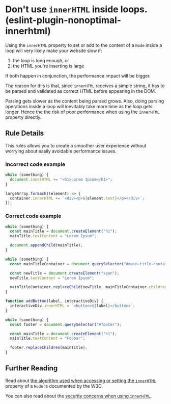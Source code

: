 # Don't use `innerHTML` inside loops. (eslint-plugin-nonoptimal-innerhtml)

Using the `innerHTML` property to set or add to the content of a `Node` inside a loop will very likely make your website slow if:

1. the loop is long enough, or
2. the HTML you're inserting is large

If both happen in conjunction, the performance impact will be bigger.

The reason for this is that, since `innerHTML` receives a simple string, it has to be parsed and validated as correct HTML before appearing in the DOM.

Parsing gets slower as the content being parsed grows. Also, doing parsing operations inside a loop will inevitably take more time as the loop gets longer. Hence the the risk of poor performance when using the `innerHTML` property directly.

## Rule Details

This rules allows you to create a smoother user experience without worrying about easily avoidable performance issues.

### Incorrect code example

```js
while (something) {
  document.innerHTML += "<h1>Lorem Ipsum</h1>";
}
```

```js
largeArray.forEach((element) => {
  container.innerHTML += `<div><p>${element.text}</p></div>`;
});
```

### Correct code example

```js
while (something) {
  const mainTitle = document.createElement("h1");
  mainTitle.textContent = "Lorem Ipsum";

  document.appendChild(mainTitle);
}
```

```js
while (something) {
  const mainTitleContainer = document.querySelector("#main-title-container");

  const newTitle = document.createElement("span");
  newTitle.textContent = "Lorem Ipsum";

  mainTitleContainer.replaceChild(newTitle, mainTitleContainer.children[0]);
}
```

```js
function addButton(label, interactiveDiv) {
  interactiveDiv.innerHTML = `<button>${label}</button>`;
}
```

```js
while (something) {
  const footer = document.querySelector("#footer");

  const mainTitle = document.createElement("h1");
  mainTitle.textContent = "Foobar";

  footer.replaceChildren(mainTitle);
}
```

## Further Reading

Read about [the algorithm used when accessing or setting the `innerHTML`](https://dev.w3.org/html5/spec-LC/apis-in-html-documents.html#innerhtml) property of a `Node` is documented by the W3C.

You can also read about the [security concerns when using `innerHTML`](https://developer.mozilla.org/en-US/docs/Web/API/Element/innerHTML#security_considerations).
